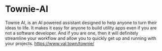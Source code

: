 # Townie-AI
Townie AI, is an AI powered assistant designed to help anyone to turn their ideas to life. It makes it easy for anyone to build utility apps even if you are not a software developer. And if you are one, then it will definitely streamline your workflow and allow you to quickly get up and running with your projects.
https://www.val.town/townie/
